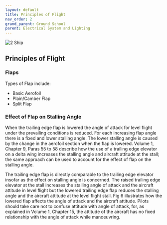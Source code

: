 ```yaml
---
layout: default
title: Principles of Flight
nav_order: 2
grand_parent: Ground School
parent: Electrical System and Lighting
---
```

![](./../../images/Teeth_Texan.gif "2 Ship")

## Principles of Flight

### Flaps

Types of Flap include: 

* Basic Aerofoil
* Plain/Camber Flap
* Split Flap

### Effect of Flap on Stalling Angle

When the trailing edge flap is lowered the angle of attack for level flight under the prevailing conditions is reduced. For each increasing flap angle there is a fixed and lower stalling angle. The lower stalling angle is caused by the change in the aerofoil section when the flap is lowered. Volume 1, Chapter 9, Paras 55 to 58 describe how the use of a trailing edge elevator on a delta wing increases the stalling angle and aircraft attitude at the stall; the same approach can be used to account for the effect of flap on the stalling angle.

The trailing edge flap is directly comparable to the trailing edge elevator insofar as the effect on stalling angle is concerned. The raised trailing edge elevator at the stall increases the stalling angle of attack and the aircraft attitude in level flight but the lowered trailing edge flap reduces the stalling angle and the aircraft attitude at the level flight stall. Fig 6 illustrates how the lowered flap affects the angle of attack and the aircraft attitude. Pilots should take care not to confuse attitude with angle of attack, for, as explained in Volume 1, Chapter 15, the attitude of the aircraft has no fixed relationship with the angle of attack while manoeuvring.



